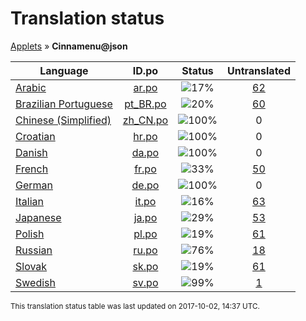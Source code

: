 # Translation status
[Applets](../../README.md) &#187; **Cinnamenu@json**

Language | ID.po | Status | Untranslated
---------|:--:|:------:|:-----------:
[Arabic](../../language-status/ar.md) | [ar.po](po/ar.po) | ![17%](http://progressed.io/bar/17) | [62](untranslated-po/ar.md)
[Brazilian Portuguese](../../language-status/pt_BR.md) | [pt_BR.po](po/pt_BR.po) | ![20%](http://progressed.io/bar/20) | [60](untranslated-po/pt_BR.md)
[Chinese (Simplified)](../../language-status/zh_CN.md) | [zh_CN.po](po/zh_CN.po) | ![100%](http://progressed.io/bar/100) | 0
[Croatian](../../language-status/hr.md) | [hr.po](po/hr.po) | ![100%](http://progressed.io/bar/100) | 0
[Danish](../../language-status/da.md) | [da.po](po/da.po) | ![100%](http://progressed.io/bar/100) | 0
[French](../../language-status/fr.md) | [fr.po](po/fr.po) | ![33%](http://progressed.io/bar/33) | [50](untranslated-po/fr.md)
[German](../../language-status/de.md) | [de.po](po/de.po) | ![100%](http://progressed.io/bar/100) | 0
[Italian](../../language-status/it.md) | [it.po](po/it.po) | ![16%](http://progressed.io/bar/16) | [63](untranslated-po/it.md)
[Japanese](../../language-status/ja.md) | [ja.po](po/ja.po) | ![29%](http://progressed.io/bar/29) | [53](untranslated-po/ja.md)
[Polish](../../language-status/pl.md) | [pl.po](po/pl.po) | ![19%](http://progressed.io/bar/19) | [61](untranslated-po/pl.md)
[Russian](../../language-status/ru.md) | [ru.po](po/ru.po) | ![76%](http://progressed.io/bar/76) | [18](untranslated-po/ru.md)
[Slovak](../../language-status/sk.md) | [sk.po](po/sk.po) | ![19%](http://progressed.io/bar/19) | [61](untranslated-po/sk.md)
[Swedish](../../language-status/sv.md) | [sv.po](po/sv.po) | ![99%](http://progressed.io/bar/99) | [1](untranslated-po/sv.md)

<sup>This translation status table was last updated on 2017-10-02, 14:37 UTC.</sup>
